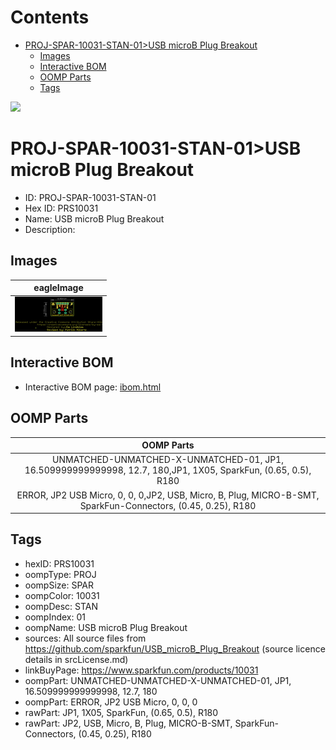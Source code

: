 



Contents
========

* [PROJ-SPAR-10031-STAN-01>USB microB Plug Breakout](#proj-spar-10031-stan-01usb-microb-plug-breakout)
	* [Images](#images)
	* [Interactive BOM](#interactive-bom)
	* [OOMP Parts](#oomp-parts)
	* [Tags](#tags)
  
![][im]
# PROJ-SPAR-10031-STAN-01>USB microB Plug Breakout

- ID: PROJ-SPAR-10031-STAN-01
- Hex ID: PRS10031
- Name: USB microB Plug Breakout
- Description: 

## Images
  
  

|eagleImage|
| :---: |
|[![eagleImage](eagleImage_140.png)](eagleImage_600.png)|

## Interactive BOM

- Interactive BOM page: [ibom.html](kicad/bom/ibom.html)

## OOMP Parts
  

|OOMP Parts|
| :---: |
|UNMATCHED-UNMATCHED-X-UNMATCHED-01, JP1, 16.509999999999998, 12.7, 180,JP1, 1X05, SparkFun, (0.65, 0.5), R180|
|ERROR, JP2 USB Micro, 0, 0, 0,JP2, USB, Micro, B, Plug, MICRO-B-SMT, SparkFun-Connectors, (0.45, 0.25), R180|

## Tags

- hexID: PRS10031
- oompType: PROJ
- oompSize: SPAR
- oompColor: 10031
- oompDesc: STAN
- oompIndex: 01
- oompName: USB microB Plug Breakout
- sources: All source files from https://github.com/sparkfun/USB_microB_Plug_Breakout (source licence details in srcLicense.md)
- linkBuyPage: https://www.sparkfun.com/products/10031
- oompPart: UNMATCHED-UNMATCHED-X-UNMATCHED-01, JP1, 16.509999999999998, 12.7, 180
- oompPart: ERROR, JP2 USB Micro, 0, 0, 0
- rawPart: JP1, 1X05, SparkFun, (0.65, 0.5), R180
- rawPart: JP2, USB, Micro, B, Plug, MICRO-B-SMT, SparkFun-Connectors, (0.45, 0.25), R180



[im]: eagleImage_450.png
